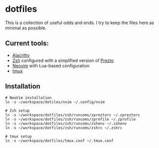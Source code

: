 # dotfiles

This is a collection of useful odds and ends. I try to keep the files
here as minimal as possible.

## Current tools:

- [Alacritty][alacritty]
- [Zsh][zsh] configured with a simplified version of [Prezto][prezto]
- [Neovim][neovim] with Lua-based configuration
- [tmux][]

[alacritty]: https://alacritty.org
[neovim]: https://neovim.io
[prezto]: https://github.com/sorin-ionescu/prezto
[tmux]: https://github.com/tmux/tmux/wiki
[zsh]: https://www.zsh.org

## Installation

``` shell
# NeoVim installation
ln -s ~/workspace/dotiles/nvim ~/.config/nvim

# Zsh setup
ln -s ~/workspace/dotfiles/zsh/runcoms/zpreztorc ~/.zpreztorc
ln -s ~/workspace/dotfiles/zsh/runcoms/zprofile ~/.zprofile
ln -s ~/workspace/dotfiles/zsh/runcoms/zshenv ~/.zshenv
ln -s ~/workspace/dotfiles/zsh/runcoms/zshrc ~/.zshrc

# tmux setup
ln -s ~/workspace/dotfiles/tmux.conf ~/.tmux.conf
```
